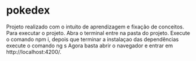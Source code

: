 # pokedex
Projeto realizado com o intuito de aprendizagem e fixação de conceitos.
Para executar o projeto.
Abra o terminal entre na pasta do projeto.
Execute o comando npm i, depois que terminar a instalaçao das dependências execute o comando ng s
Agora basta abrir o navegador e entrar em http://localhost:4200/.
